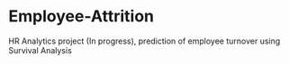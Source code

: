 # Employee-Attrition
HR Analytics project (In progress), prediction of employee turnover using Survival Analysis
